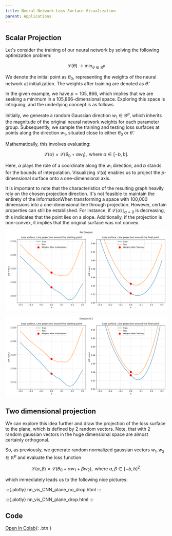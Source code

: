 ```yaml
---
title: Neural Network Loss Surface Visualization
parent: Applications
---
```


## Scalar Projection

Let's consider the training of our neural network by solving the following optimization problem:

$$
\mathcal{L} (\theta) \to \min_{\theta \in \mathbb{R}^p}
$$

We denote the initial point as $\theta_0$, representing the weights of the neural network at initialization. The weights after training are denoted as $\hat{\theta}$.

In the given example, we have $p = 105,866$, which implies that we are seeking a minimum in a 105,866-dimensional space. Exploring this space is intriguing, and the underlying concept is as follows.

Initially, we generate a random Gaussian direction $w_1 \in \mathbb{R}^p$, which inherits the magnitude of the original neural network weights for each parameter group. Subsequently, we sample the training and testing loss surfaces at points along the direction $w_1$, situated close to either $\theta_0$ or $\hat{\theta}$.

Mathematically, this involves evaluating:

$$
\mathcal{L} (\alpha) = \mathcal{L} (\theta_0 + \alpha w_1), \text{ where } \alpha \in [-b, b].
$$

Here, $\alpha$ plays the role of a coordinate along the $w_1$ direction, and $b$ stands for the bounds of interpolation. Visualizing $\mathcal{L} (\alpha)$ enables us to project the $p$-dimensional surface onto a one-dimensional axis.

It is important to note that the characteristics of the resulting graph heavily rely on the chosen projection direction. It's not feasible to maintain the entirety of the informationWhen transforming a space with 100,000 dimensions into a one-dimensional line through projection. However, certain properties can still be established. For instance, if $\mathcal{L} (\alpha) \mid_{\alpha=0}$ is decreasing, this indicates that the point lies on a slope. Additionally, if the projection is non-convex, it implies that the original surface was not convex.

![Illustration](nn_vis_CNN_line_no_drop.svg)

![Illustration](nn_vis_CNN_line_drop.svg)

## Two dimensional projection
We can explore this idea further and draw the projection of the loss surface to the plane, which is defined by 2 random vectors. Note, that with 2 random gaussian vectors in the huge dimensional space are almost certainly orthogonal.

So, as previously, we generate random normalized gaussian vectors $w_1, w_2 \in \mathbb{R}^p$ and evaluate the loss function

$$
\mathcal{L} (\alpha, \beta) = \mathcal{L} (\theta_0 + \alpha w_1 + \beta w_2), \text{ where } \alpha, \beta \in [-b, b]^2.
$$

which immediately leads us to the following nice pictures:

:::{.plotly}
nn_vis_CNN_plane_no_drop.html
:::

:::{.plotly}
nn_vis_CNN_plane_drop.html
:::

## Code
[Open In Colab](https://colab.research.google.com/github/MerkulovDaniil/optim/blob/master/assets/Notebooks/NN_Surface_Visualization.ipynb){: .btn }